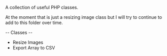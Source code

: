 A collection of useful PHP classes.

At the moment that is just a resizing image class but I will try to continue to add to this folder over time.

-- Classes --

- Resize Images
- Export Array to CSV